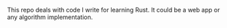 This repo deals with code I write for learning Rust. It could be a web app or any algorithm implementation.
